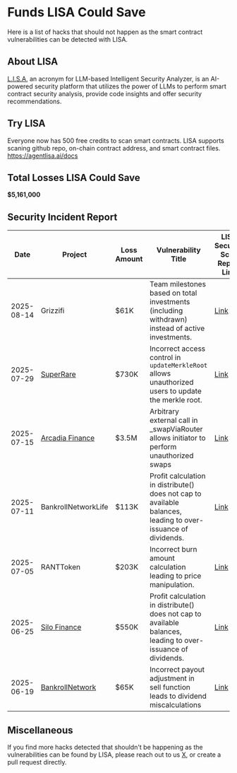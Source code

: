 # Funds LISA Could Save
Here is a list of hacks that should not happen as the smart contract vulnerabilities can be detected with LISA.

## About LISA
[L.I.S.A](https://agentlisa.ai/), an acronym for LLM-based Intelligent Security Analyzer, is an AI-powered security platform that utilizes the power of LLMs to perform smart contract security analysis, provide code insights and offer security recommendations.

## Try LISA
Everyone now has 500 free credits to scan smart contracts. LISA supports scaning github repo, on-chain contract address, and smart contract files. https://agentlisa.ai/docs

## Total Losses LISA Could Save
**$5,161,000**

## Security Incident Report

| Date| Project | Loss Amount | Vulnerability Title | LISA Security Scan Report Link | Alert News |
|-----|---------|-------------|---------------------|--------------------------------|-------------|
| 2025-08-14 | Grizzifi        | $61K      | Team milestones based on total investments (including withdrawn) instead of active investments.                 | [Link](https://agentlisa.ai/scan/aecff939-ea8e-4f83-b63f-76c32f3c8ef4)       | [Alert](https://x.com/MetaTrustAlert/status/1955967862276829375)|
| 2025-07-29 | [SuperRare](https://superrare.com)         | $730K       | Incorrect access control in `updateMerkleRoot` allows unauthorized users to update the merkle root.                 | [Link](https://agentlisa.ai/scan/7c439f8c-3238-4a08-84c3-10ab69171d6c)       | [Alert](https://x.com/MetaTrustAlert/status/1949775292836508141)|
| 2025-07-15 | [Arcadia Finance](https://arcadia.finance)   | $3.5M       | Arbitrary external call in _swapViaRouter allows initiator to perform unauthorized swaps                            | [Link](https://agentlisa.ai/scan/7fda7f28-acca-48a5-96e1-d7307b2dc71b)       | [Alert](https://x.com/MetaTrustAlert/status/1945407744879604068)|
| 2025-07-11 | BankrollNetworkLife | $113K     | Profit calculation in distribute() does not cap to available balances, leading to over-issuance of dividends.       | [Link](https://agentlisa.ai/scan/6f6ed87f-6199-4b83-b661-763845234f1d)       | [Alert](https://x.com/TenArmorAlert/status/1943499612007932233) |
| 2025-07-05 | RANTToken         | $203K       | Incorrect burn amount calculation leading to price manipulation.                                                    | [Link](https://agentlisa.ai/scan/b0d8e7cd-a163-4c70-9e3d-372513a1041d)       | [Alert](https://x.com/MetaTrustAlert/status/1942159314795598206) |
| 2025-06-25 | [Silo Finance](https://silo.finance)      | $550K       | Profit calculation in distribute() does not cap to available balances, leading to over-issuance of dividends.       | [Link](https://agentlisa.ai/scan/6f6ed87f-6199-4b83-b661-763845234f1d)       |[Alert](https://x.com/MetaTrustAlert/status/1938228858597347750) |
| 2025-06-19 | [BankrollNetwork](https://bankroll.network)   | $65K        | Incorrect payout adjustment in sell function leads to dividend miscalculations                                      | [Link](https://agentlisa.ai/scan/72dc86e1-a95d-4e8c-a258-e758b3545f15)       | [Alert](https://x.com/Phalcon_xyz/status/1943518566831296566) |


## Miscellaneous
If you find more hacks detected that shouldn't be happening as the vulnerabilities can be found by LISA, please reach out to us [X](https://x.com/AgentLISA_ai), or create a pull request directly.
